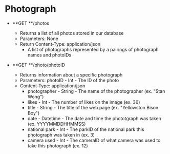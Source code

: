 # Photograph

* **GET **/photos
  * Returns a list of all photos stored in our database
  * Parameters: None
  * Return Content-Type: application/json
    * A list of photographs represented by a pairings of photograph names and 
      photoIDs

* **GET **/photo/photoID
  * Returns information about a specific photograph
  * Parameters: photoID - Int - The ID of the photo
  * Content-Type: application/json
    * photographer - String - The name of the photographer \(ex. "Stan Wong"\)
    * likes - Int - The number of likes on the image \(ex. 36\)
    * title - String - The title of the web page \(ex. "Yellowston Bison Boy"\)
    * date  - Datetime - The date and time the phototgraph was taken 
      \(ex. YYYYMMDDHHMMSS\)
    * national park - Int - The parkID of the national park this photograph was 
      taken in \(ex. 3\)
    * camera used - Int - The cameraID of what camera was used to take this 
      photograph \(ex. 12\)
